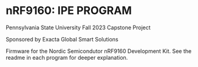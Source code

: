 # nRF9160: IPE PROGRAM
Pennsylvania State University Fall 2023 Capstone Project

Sponsored by Exacta Global Smart Solutions

Firmware for the Nordic Semicondutor nRF9160 Development Kit. See the readme in each program for deeper explanation.
